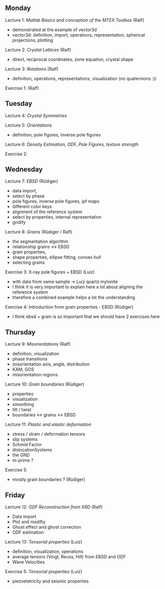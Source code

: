 ## Monday

Lecture 1: _*Matlab Basics and conception of the MTEX Toolbox*_
(Ralf)
  
 - demonstrated at the example of vector3d
 - vector3d: definition, import, operations, representation, spherical projections, plotting

Lecture 2: _*Crystal Lattices*_
(Ralf)

  - direct, reciprocal coordinates, zone equation, crystal shape

Lecture 3: _*Rotations*_
(Ralf)

  - definition, operations, representations, visualization (no quaternions :))

Exercise 1:
(Ralf)


## Tuesday

Lecture 4: _*Crystal Symmetries*_

Lecture 5: _*Orientations*_
  
  - definition, pole figures, inverse pole figures

Lecture 6: _*Density Estimation, ODF, Pole Figures, texture strength*_

Exercise 2:


## Wednesday

Lecture 7: _*EBSD*_
  (Rüdiger)
  
  - data import,
  - select by phase
  - pole figures, inverse pole figures, ipf maps
  - different color keys
  - alignment of the reference system
  - select by properties, internal representation
  - gridify

Lecture 8: _*Grains*_
  (Rüdiger / Ralf)
  
  - the segmentation algorithm
  - relationship grains <-> EBSD
  - grain properties,
  - shape properties, ellipse fitting, convex hull
  - selecting grains

Exercise 3: X-ray pole figures + EBSD 
  (Luiz)
  - with data from same sample -> Luiz quartz mylonite  
  - I think it is very important to explain here a lot about aligning the reference system
  - therefore a combined example helps a lot the understanding

Exercise 4: Introduction from grain properties - EBSD 
  (Rüdiger)
  - I think ebsd + grain is so important that we should have 2 exercises here 
  

## Thursday

Lecture 9: _*Misorientations*_
  (Ralf)
  
  - definition, visualization
  - phase transitions
  - misorientation axis, angle, distribution
  - KAM, GOS
  - misorientation regions

Lecture 10: _*Grain boundaries*_
  (Rüdiger)
  - properties
  - visualization
  - smoothing
  - tilt / twist
  - boundaries <-> grains <-> EBSD

Lecture 11: _*Plastic and elastic deformation*_
  - stress / strain / deformation tensors
  - slip systems
  - Schmid Factor
  - dislocationSystems
  - the GND
  - m-prime ?

Exercise 5:
  - mostly grain boundaries ?
  (Rüdiger)
  
## Friday

Lecture 12: _*ODF Reconstruction from XRD*_ (Ralf)

  - Data import
  - Plot and modifiy
  - Ghost effect and ghost correction
  - ODF estimation

Lecture 13: _*Tensorial properties*_
  (Luiz)
  - definition, visualization, operations
  - average tensors (Voigt, Reuss, Hill) from EBSD and ODF
  - Wave Velocities

Exercise 5: _*Tensorial properties*_
  (Luiz)
  - piezoeletricity and seismic properties
  
